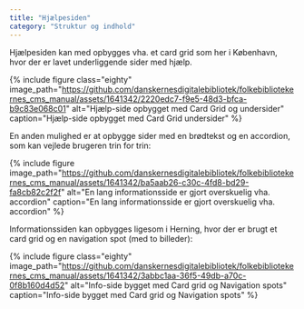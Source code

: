 ```yaml
---
title: "Hjælpesiden"
category: "Struktur og indhold"
---
```


Hjælpesiden kan med opbygges vha. et card grid som her i København, hvor der er lavet underliggende sider med hjælp.

{% include figure class="eighty" image_path="https://github.com/danskernesdigitalebibliotek/folkebibliotekernes_cms_manual/assets/1641342/2220edc7-f9e5-48d3-bfca-b9c83e068c01" alt="Hjælp-side opbygget med Card Grid og undersider" caption="Hjælp-side opbygget med Card Grid undersider" %}

En anden mulighed er at opbygge sider med en brødtekst og en accordion, som kan vejlede brugeren trin for trin:

{% include figure image_path="https://github.com/danskernesdigitalebibliotek/folkebibliotekernes_cms_manual/assets/1641342/ba5aab26-c30c-4fd8-bd29-fa8cb82c2f2f" alt="En lang informationsside er gjort overskuelig vha. accordion" caption="En lang informationsside er gjort overskuelig vha. accordion" %}

Informationssiden kan opbygges ligesom i Herning, hvor der er brugt et card grid og en navigation spot (med to billeder):

{% include figure class="eighty" image_path="https://github.com/danskernesdigitalebibliotek/folkebibliotekernes_cms_manual/assets/1641342/3abbc1aa-36f5-49db-a70c-0f8b160d4d52" alt="Info-side bygget med Card grid og Navigation spots" caption="Info-side bygget med Card grid og Navigation spots" %}




